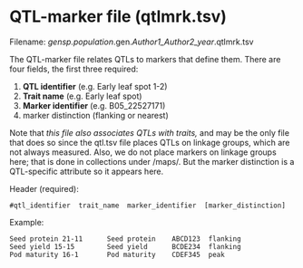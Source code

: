 # QTL-marker file (qtlmrk.tsv)
Filename: *gensp.population*.gen.*Author1_Author2_year*.qtlmrk.tsv

The QTL-marker file relates QTLs to markers that define them. There are four fields, the first three required:
1. **QTL identifier** (e.g. Early leaf spot 1-2)
2. **Trait name** (e.g. Early leaf spot)
3. **Marker identifier** (e.g. B05_22527171)
4. marker distinction (flanking or nearest)

Note that *this file also associates QTLs with traits,* and may be the only file that does so since the qtl.tsv file places QTLs on linkage groups,
which are not always measured. Also, we do not place markers on linkage groups here; that is done in collections under /maps/. But the marker distinction
is a QTL-specific attribute so it appears here.

Header (required):
```
#qtl_identifier  trait_name  marker_identifier  [marker_distinction]
```

Example:
```
Seed protein 21-11      Seed protein    ABCD123  flanking
Seed yield 15-15        Seed yield      BCDE234  flanking
Pod maturity 16-1       Pod maturity    CDEF345  peak
```
